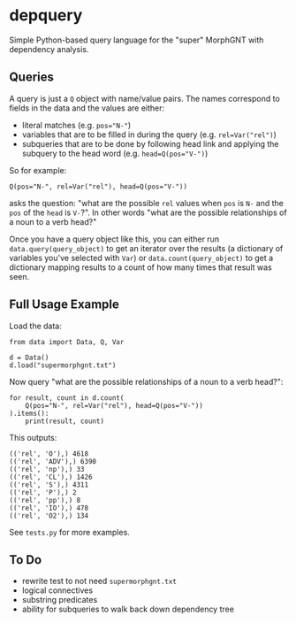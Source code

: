 # depquery

Simple Python-based query language for the "super" MorphGNT with dependency
analysis.


## Queries

A query is just a `Q` object with name/value pairs. The names correspond to
fields in the data and the values are either:

* literal matches (e.g. `pos="N-"`)
* variables that are to be filled in during the query (e.g. `rel=Var("rel")`)
* subqueries that are to be done by following head link and applying the
  subquery to the head word (e.g. `head=Q(pos="V-")`)

So for example:

    Q(pos="N-", rel=Var("rel"), head=Q(pos="V-"))

asks the question: "what are the possible `rel` values when `pos` is `N-` and
the `pos` of the `head` is `V-`?". In other words "what are the possible
relationships of a noun to a verb head?"

Once you have a query object like this, you can either run
`data.query(query_object)` to get an iterator over the results (a dictionary
of variables you've selected with `Var`) or `data.count(query_object)` to get
a dictionary mapping results to a count of how many times that result was seen.


## Full Usage Example

Load the data:

```
from data import Data, Q, Var

d = Data()
d.load("supermorphgnt.txt")
```

Now query "what are the possible relationships of a noun to a verb head?":

```
for result, count in d.count(
    Q(pos="N-", rel=Var("rel"), head=Q(pos="V-"))
).items():
    print(result, count)
```

This outputs:

```
(('rel', 'O'),) 4618
(('rel', 'ADV'),) 6390
(('rel', 'np'),) 33
(('rel', 'CL'),) 1426
(('rel', 'S'),) 4311
(('rel', 'P'),) 2
(('rel', 'pp'),) 8
(('rel', 'IO'),) 478
(('rel', 'O2'),) 134
```

See `tests.py` for more examples.


## To Do

* rewrite test to not need `supermorphgnt.txt`
* logical connectives
* substring predicates
* ability for subqueries to walk back down dependency tree
